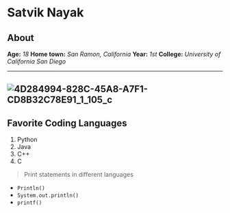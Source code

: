 # Satvik Nayak

## About

**Age:**  *18*
**Home town:** *San Ramon, California*
**Year:** *1st* 
**College:** *University of California San Diego* 

---
![4D284994-828C-45A8-A7F1-CD8B32C78E91_1_105_c](https://github.com/SatvikN/cse15l-lab-reports/assets/108087443/94751f62-1ad3-4029-bcf2-64b409e99405)
---

## Favorite Coding Languages
1. Python
2. Java
3. C++
4. C

> Print statements in different languages
* `Println()`
* `System.out.println()`
* `printf()`
